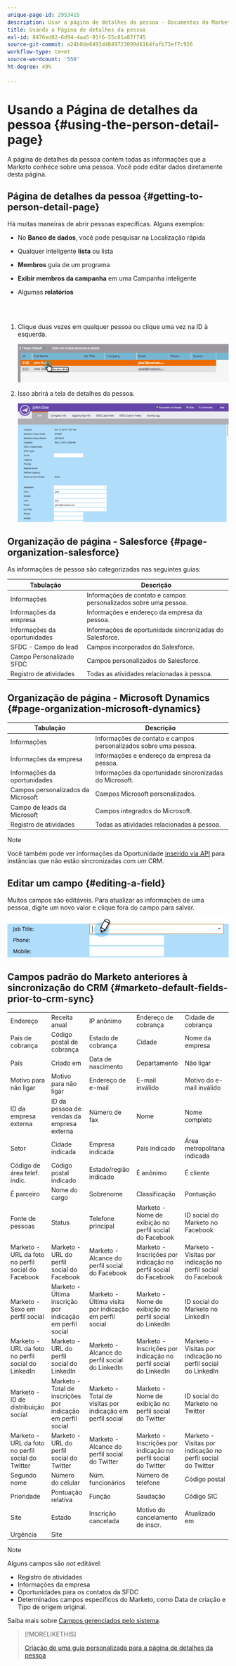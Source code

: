 ```yaml
---
unique-page-id: 2953415
description: Usar a página de detalhes da pessoa - Documentos do Marketo - Documentação do produto
title: Usando a Página de detalhes da pessoa
exl-id: 8476ed02-6d94-4aa5-91f6-55c81a87f745
source-git-commit: a24b0de6493d4849723099d6164fafb73ef7c926
workflow-type: tm+mt
source-wordcount: '550'
ht-degree: 49%

---
```


# Usando a Página de detalhes da pessoa {#using-the-person-detail-page}

A página de detalhes da pessoa contém todas as informações que a Marketo conhece sobre uma pessoa. Você pode editar dados diretamente desta página.

## Página de detalhes da pessoa {#getting-to-person-detail-page}

Há muitas maneiras de abrir pessoas específicas. Alguns exemplos:

* No **Banco de dados**, você pode pesquisar na Localização rápida
* Qualquer inteligente **lista** ou lista
* **Membros** guia de um programa
* **Exibir membros da campanha** em uma Campanha inteligente
* Algumas **relatórios**

   <br> 

1. Clique duas vezes em qualquer pessoa ou clique uma vez na ID à esquerda.

   ![](assets/one-1.png)

1. Isso abrirá a tela de detalhes da pessoa.

   ![](assets/two-5.png)

## Organização de página - Salesforce {#page-organization-salesforce}

As informações de pessoa são categorizadas nas seguintes guias:

| Tabulação | Descrição |
|---|---|
| Informações | Informações de contato e campos personalizados sobre uma pessoa. |
| Informações da empresa | Informações e endereço da empresa da pessoa. |
| Informações da oportunidades | Informações de oportunidade sincronizadas do Salesforce. |
| SFDC - Campo do lead | Campos incorporados do Salesforce. |
| Campo Personalizado SFDC | Campos personalizados do Salesforce. |
| Registro de atividades | Todas as atividades relacionadas à pessoa. |

## Organização de página - Microsoft Dynamics {#page-organization-microsoft-dynamics}

| Tabulação | Descrição |
|---|---|
| Informações | Informações de contato e campos personalizados sobre uma pessoa. |
| Informações da empresa | Informações e endereço da empresa da pessoa. |
| Informações da oportunidades | Informações da oportunidade sincronizadas do Microsoft. |
| Campos personalizados da Microsoft | Campos Microsoft personalizados. |
| Campo de leads da Microsoft | Campos integrados do Microsoft. |
| Registro de atividades | Todas as atividades relacionadas à pessoa. |

>[!NOTE]
>
>Você também pode ver informações da Oportunidade [inserido via API](https://developers.marketo.com/rest-api/lead-database/opportunities/) para instâncias que não estão sincronizadas com um CRM.

## Editar um campo {#editing-a-field}

Muitos campos são editáveis. Para atualizar as informações de uma pessoa, digite um novo valor e clique fora do campo para salvar.

![](assets/image2015-2-27-11-3a14-3a2.png)

## Campos padrão do Marketo anteriores à sincronização do CRM {#marketo-default-fields-prior-to-crm-sync}

|  |  |  |  |  |
|---|---|---|---|---|
| Endereço | Receita anual | IP anônimo | Endereço de cobrança | Cidade de cobrança |
| País de cobrança | Código postal de cobrança | Estado de cobrança | Cidade | Nome da empresa |
| País | Criado em | Data de nascimento | Departamento | Não ligar |
| Motivo para não ligar | Motivo para não ligar | Endereço de e-mail | E-mail inválido | Motivo do e-mail inválido |
| ID da empresa externa | ID da pessoa de vendas da empresa externa | Número de fax | Nome | Nome completo |
| Setor | Cidade indicada | Empresa indicada | País indicado | Área metropolitana indicada |
| Código de área telef. indic. | Código postal indicado | Estado/região indicado | É anônimo | É cliente |
| É parceiro | Nome do cargo | Sobrenome | Classificação | Pontuação |
| Fonte de pessoas | Status | Telefone principal | Marketo - Nome de exibição no perfil social do Facebook | ID social do Marketo no Facebook |
| Marketo - URL da foto no perfil social do Facebook | Marketo - URL do perfil social do Facebook | Marketo - Alcance do perfil social do Facebook | Marketo - Inscrições por indicação no perfil social do Facebook | Marketo - Visitas por indicação no perfil social do Facebook |
| Marketo - Sexo em perfil social | Marketo - Última inscrição por indicação em perfil social | Marketo - Última visita por indicação em perfil social | Marketo - Nome de exibição no perfil social do LinkedIn | ID social do Marketo no LinkedIn |
| Marketo - URL da foto no perfil social do LinkedIn | Marketo - URL do perfil social do LinkedIn | Marketo - Alcance do perfil social do LinkedIn | Marketo - Inscrições por indicação no perfil social do LinkedIn | Marketo - Visitas por indicação no perfil social do LinkedIn |
| Marketo - ID de distribuição social | Marketo - Total de inscrições por indicação em perfil social | Marketo - Total de visitas por indicação em perfil social | Marketo - Nome de exibição no perfil social do Twitter | ID social do Marketo no Twitter |
| Marketo - URL da foto no perfil social do Twitter | Marketo - URL do perfil social do Twitter | Marketo - Alcance do perfil social do Twitter | Marketo - Inscrições por indicação no perfil social do Twitter | Marketo - Visitas por indicação no perfil social do Twitter |
| Segundo nome | Número do celular | Núm. funcionários | Número de telefone | Código postal |
| Prioridade | Pontuação relativa | Função | Saudação | Código SIC |
| Site | Estado | Inscrição cancelada | Motivo do cancelamento de inscr. | Atualizado em |
| Urgência | Site |  |  |  |

>[!NOTE]
>
>Alguns campos são _not_ editável:
>
>* Registro de atividades
>* Informações da empresa
>* Oportunidades para os contatos da SFDC
>* Determinados campos específicos do Marketo, como Data de criação e Tipo de origem original.
>
>Saiba mais sobre [Campos gerenciados pelo sistema](/help/marketo/product-docs/administration/field-management/understanding-system-managed-fields.md).

>[!MORELIKETHIS]
>
>[Criação de uma guia personalizada para a página de detalhes da pessoa](/help/marketo/product-docs/administration/settings/creating-a-custom-tab-for-the-person-detail-page.md)
